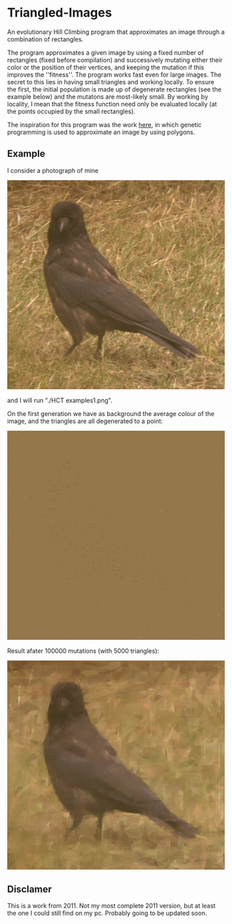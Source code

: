 # Triangled-Images
An evolutionary Hill Climbing program that approximates an image through a combination of rectangles.

The program approximates a given image by using a fixed number of rectangles (fixed before compilation)
and successively mutating either their color or the position of their vertices, and keeping the mutation
if this improves the ''fitness''. The program works fast
even for large images. The secret to this lies in having small triangles and working locally. To ensure
the first, the initial population is made up of degenerate rectangles (see the example below) and the
mutatons are most-likely small. By working by locality, I mean that the fitness function need only
be evaluated locally (at the points occupied by the small rectangles). 

The inspiration for this program was the work [here](http://rogeralsing.com/2008/12/07/genetic-programming-evolution-of-mona-lisa/), in which genetic programming is used to approximate an image by using polygons.  

## Example

I consider a photograph of mine

![Original image](Example/examples1.png?style=centerme)

and I will run "./HCT examples1.png".


On the first generation we have as background the average colour of the image, and the triangles
are all degenerated to a point:

![First generation](Example/out0.png?style=centerme)

Result afater 100000 mutations (with 5000 triangles):

![After 100000 mutations](Example/out100000.png?style=centerme)




## Disclamer
This is a work from 2011. Not my most complete 2011 version, but at least the one I could still find on my pc. Probably going to be updated soon.
